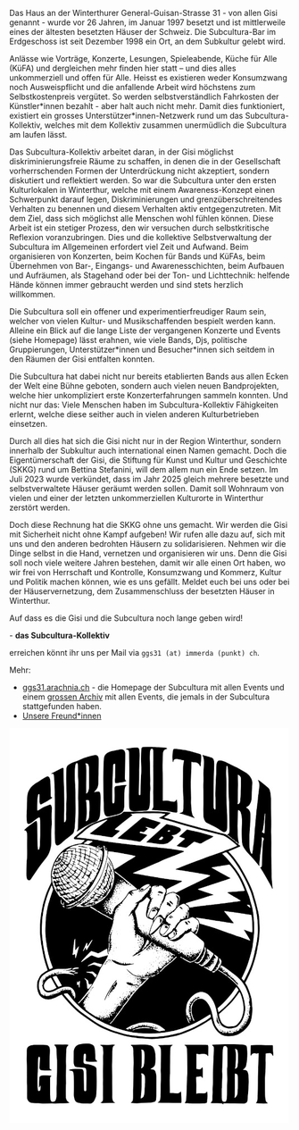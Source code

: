 

Das Haus an der Winterthurer General-Guisan-Strasse 31 - von allen Gisi genannt - wurde vor 26 Jahren, im Januar 1997 besetzt und ist mittlerweile eines der ältesten besetzten Häuser der Schweiz. Die Subcultura-Bar im Erdgeschoss ist seit Dezember 1998 ein Ort, an dem Subkultur gelebt wird. 

Anlässe wie Vorträge, Konzerte, Lesungen, Spieleabende, Küche für Alle (KüFA) und dergleichen mehr finden hier statt – und dies alles unkommerziell und offen für Alle. Heisst es existieren weder Konsumzwang noch Ausweispflicht und die anfallende Arbeit wird höchstens zum Selbstkostenpreis vergütet. So werden selbstverständlich Fahrkosten der Künstler\*innen bezahlt - aber halt auch nicht mehr. Damit dies funktioniert, existiert ein grosses Unterstützer\*innen-Netzwerk rund um das Subcultura-Kollektiv, welches mit dem Kollektiv zusammen unermüdlich die Subcultura am laufen lässt. 

Das Subcultura-Kollektiv arbeitet daran, in der Gisi möglichst diskriminierungsfreie Räume zu schaffen, in denen die in der Gesellschaft vorherrschenden Formen der Unterdrückung nicht akzeptiert, sondern diskutiert und reflektiert werden. So war die Subcultura unter den ersten Kulturlokalen in Winterthur, welche mit einem Awareness-Konzept einen Schwerpunkt darauf legen, Diskriminierungen und grenzüberschreitendes Verhalten zu benennen und diesem Verhalten aktiv entgegenzutreten. Mit dem Ziel, dass sich möglichst alle Menschen wohl fühlen können. Diese Arbeit ist ein stetiger Prozess, den wir versuchen durch selbstkritische Reflexion voranzubringen. Dies und die kollektive Selbstverwaltung der Subcultura im Allgemeinen erfordert viel Zeit und Aufwand. Beim organisieren von Konzerten, beim Kochen für Bands und KüFAs, beim Übernehmen von Bar-, Eingangs- und Awarenesschichten, beim Aufbauen und Aufräumen, als Stagehand oder bei der Ton- und Lichttechnik: helfende Hände können immer gebraucht werden und sind stets herzlich willkommen. 

Die Subcultura soll ein offener und experimentierfreudiger Raum sein, welcher von vielen Kultur- und Musikschaffenden bespielt werden kann. Alleine ein Blick auf die lange Liste der vergangenen Konzerte und Events (siehe Homepage) lässt erahnen, wie viele Bands, Djs, politische Gruppierungen, Unterstützer\*innen und Besucher\*innen sich seitdem in den Räumen der Gisi entfalten konnten. 

Die Subcultura hat dabei nicht nur bereits etablierten Bands aus allen Ecken der Welt eine Bühne geboten, sondern auch vielen neuen Bandprojekten, welche hier unkompliziert erste Konzerterfahrungen sammeln konnten. Und nicht nur das: Viele Menschen haben im Subcultura-Kollektiv Fähigkeiten erlernt, welche diese seither auch in vielen anderen Kulturbetrieben einsetzen. 

Durch all dies hat sich die Gisi nicht nur in der Region Winterthur, sondern innerhalb der Subkultur auch international einen Namen gemacht. Doch die Eigentümerschaft der Gisi, die Stiftung für Kunst und Kultur und Geschichte (SKKG) rund um Bettina Stefanini, will dem allem nun ein Ende setzen. Im Juli 2023 wurde verkündet, dass im Jahr 2025 gleich mehrere besetzte und selbstverwaltete Häuser geräumt werden sollen. Damit soll Wohnraum von vielen und einer der letzten unkommerziellen Kulturorte in Winterthur zerstört werden. 

Doch diese Rechnung hat die SKKG ohne uns gemacht. Wir werden die Gisi mit Sicherheit nicht ohne Kampf aufgeben! Wir rufen alle dazu auf, sich mit uns und den anderen bedrohten Häusern zu solidarisieren. Nehmen wir die Dinge selbst in die Hand, vernetzen und organisieren wir uns. Denn die Gisi soll noch viele weitere Jahren bestehen, damit wir alle einen Ort haben, wo wir frei von Herrschaft und Kontrolle, Konsumzwang und Kommerz, Kultur und Politik machen können, wie es uns gefällt. Meldet euch bei uns oder bei der Häuservernetzung, dem Zusammenschluss der besetzten Häuser in Winterthur. 

Auf dass es die Gisi und die Subcultura noch lange geben wird! 

\- __das Subcultura-Kollektiv__

erreichen könnt ihr uns per Mail via `ggs31 (at) immerda (punkt) ch`.

Mehr:
* [ggs31.arachnia.ch](https://ggs31.arachnia.ch/) - die Homepage der Subcultura mit allen Events und einem [grossen Archiv](https://ggs31.arachnia.ch/index.php/konzi-archiv) mit allen Events, die jemals in der Subcultura stattgefunden haben.
* [Unsere Freund\*innen](/freundinnen)

![](images/GISIBLEIBT.jpg)